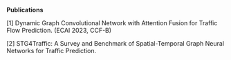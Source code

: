 **Publications**

[1] Dynamic Graph Convolutional Network with Attention Fusion for Traffic Flow Prediction. (ECAI 2023, CCF-B)

[2] STG4Traffic: A Survey and Benchmark of Spatial-Temporal Graph Neural Networks for Traffic Prediction.
